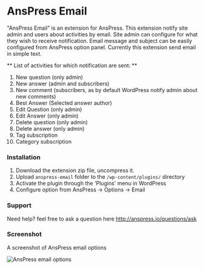 # AnsPress Email

"AnsPress Email" is an extension for AnsPress. This extension notify site admin and users about activities by email. Site admin can configure for what they wish to receive notification. Email message and subject can be easily configured from AnsPress option panel. Currently this extension send email in simple text. 

** List of activities for which notification are sent: **

1. New question (only admin)
2. New answer (admin and subscribers)
3. New comment (subscribers, as by default WordPress notify admin about new comments)
4. Best Answer (Selected answer author)
5. Edit Question (only admin)
6. Edit Answer (only admin)
7. Delete question (only admin)
8. Delete answer (only admin)
9. Tag subscription
10. Category subscription

### Installation

1. Download the extension zip file, uncompress it.
2. Upload `anspress-email` folder to the `/wp-content/plugins/` directory
3. Activate the plugin through the 'Plugins' menu in WordPress
4. Configure option from AnsPress -> Options -> Email

### Support

Need help? feel free to ask a question here http://anspress.io/questions/ask

### Screenshot

A screenshot of AnsPress email options

![AnsPress email options](http://anspress.io/wp-content/uploads/2015/05/anspress_email_option_screenshot.jpg "AnsPress email options")


